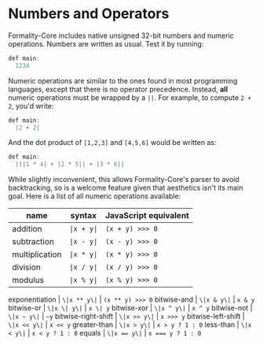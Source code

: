 # Numbers and Operators

Formality-Core includes native unsigned 32-bit numbers and numeric operations. Numbers are written as usual. Test it by running:

```javascript
def main:
  1234
```

Numeric operations are similar to the ones found in most programming languages, except that there is no operator precedence. Instead, **all** numeric operations must be wrapped by a `||`. For example, to compute `2 + 2`, you'd write:

```javascript
def main:
  |2 + 2|
```

And the dot product of `[1,2,3]` and `[4,5,6]` would be written as:

```javascript
def main:
  |||1 * 4| + |2 * 5|| + |3 * 6||
```

While slightly inconvenient, this allows Formality-Core's parser to avoid backtracking, so is a welcome feature given that aesthetics isn't its main goal. Here is a list of all numeric operations available:

name | syntax | JavaScript equivalent
--- | --- | ---
|addition | `\|x + y\|` | `(x + y) >>> 0`
|subtraction | `\|x - y\|` | `(x - y) >>> 0`
|multiplication | `\|x * y\|` | `(x * y) >>> 0`
|division | `\|x / y\|` | `(x / y) >>> 0`
|modulus | `\|x % y\|` | `(x % y) >>> 0`


exponentiation | `\|x ** y\|` | `(x ** y) >>> 0`
bitwise-and | `\|x & y\|` | `x & y`
bitwise-or | `\|x \| y\|` | `x \| y`
bitwise-xor | `\|x ^ y\|` | `x ^ y`
bitwise-not | `\|x ~ y\|` | `~y`
bitwise-right-shift | `\|x >> y\|` | `x >>> y`
bitwise-left-shift | `\|x << y\|` | `x << y`
greater-than | `\|x > y\|` | `x > y ? 1 : 0`
less-than | `\|x < y\|` | `x < y ? 1 : 0`
equals | `\|x == y\|` | `x === y ? 1 : 0`
